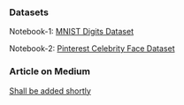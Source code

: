 ### Datasets
Notebook-1:
[MNIST Digits Dataset](http://yann.lecun.com/exdb/mnist/)

Notebook-2:
[Pinterest Celebrity Face Dataset](https://www.kaggle.com/hereisburak/pins-face-recognition/version/1)

### Article on Medium
[Shall be added shortly]()

